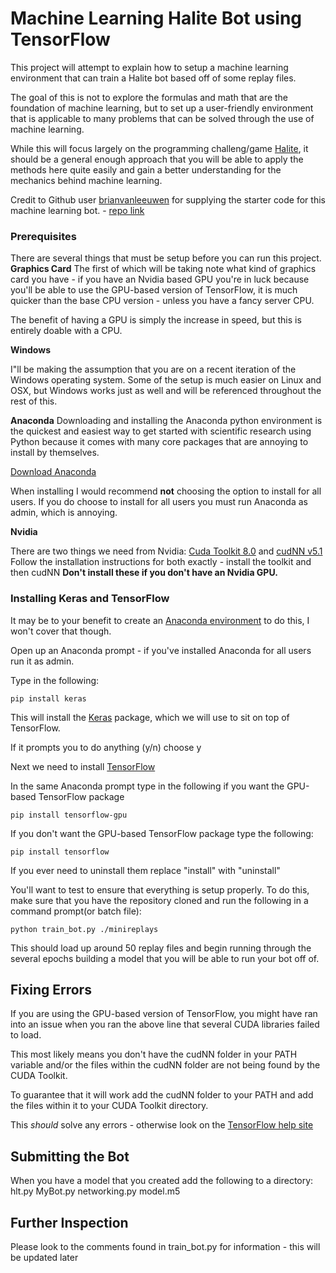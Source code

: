 # Machine Learning Halite Bot using TensorFlow

This project will attempt to explain how to setup a machine learning environment that can train a Halite bot based off of some replay files.

The goal of this is not to explore the formulas and math that are the foundation of machine learning, but to set up a user-friendly environment that is applicable to many problems that can be solved through the use of machine learning.

While this will focus largely on the programming challeng/game [Halite](halite.io), 
it should be a general enough approach that you will be able to apply the methods here
 quite easily and gain a better understanding for the mechanics behind machine learning.


Credit to Github user [brianvanleeuwen](https://github.com/brianvanleeuwen) for supplying the starter code for this machine
learning bot. - [repo link](https://github.com/brianvanleeuwen/Halite-ML-starter-bot)


### Prerequisites



There are several things that must be setup before you can run this project.
**Graphics Card**
The first of which will be taking note what kind of graphics card you have - if you have an
Nvidia based GPU you're in luck because you'll be able to use the GPU-based version of TensorFlow,
it is much quicker than the base CPU version - unless you have a fancy server CPU.

The benefit of having a GPU is simply the increase in speed, but this is entirely doable
with a CPU.

**Windows**

I"ll be making the assumption that you are on a recent iteration of the Windows operating system.
Some of the setup is much easier on Linux and OSX, but Windows works just as well and will
be referenced throughout the rest of this.


**Anaconda**
Downloading and installing the Anaconda python environment is the quickest and easiest way to 
get started with scientific research using Python because it comes with many core packages
that are annoying to install by themselves. 

[Download Anaconda](https://www.continuum.io/downloads)

When installing I would recommend **not** choosing the option to install for all users. If
you do choose to install for all users you must run Anaconda as admin, which is annoying.


**Nvidia**

There are two things we need from Nvidia: [Cuda Toolkit 8.0](https://developer.nvidia.com/cuda-toolkit) 
and [cudNN v5.1](https://developer.nvidia.com/cudnn)
Follow the installation instructions for both exactly - install the toolkit and then cudNN
**Don't install these if you don't have an Nvidia GPU.**


### Installing Keras and TensorFlow

It may be to your benefit to create an [Anaconda environment](https://www.tensorflow.org/get_started/os_setup#anaconda_installation)
 to do this, I won't cover that though.

Open up an Anaconda prompt - if you've installed Anaconda for all users run it as admin.

Type in the following:


```
pip install keras
```

This will install the [Keras](https://keras.io/) package, which we will use to sit on top of TensorFlow.

If it prompts you to do anything (y/n) choose y

Next we need to install [TensorFlow](https://www.tensorflow.org/get_started/os_setup)

In the same Anaconda prompt type in the following if you want the GPU-based TensorFlow package

```
pip install tensorflow-gpu
```


If you don't want the GPU-based TensorFlow package type the following:
```
pip install tensorflow
```


If you ever need to uninstall them replace "install" with "uninstall"


You'll want to test to ensure that everything is setup properly.
To do this, make sure that you have the repository cloned and run the following 
in a command prompt(or batch file):

```
python train_bot.py ./minireplays
```

This should load up around 50 replay files and begin running through the several epochs
building a model that you will be able to run your bot off of.

## Fixing Errors

If you are using the GPU-based version of TensorFlow, you might have ran into an issue
when you ran the above line that several CUDA libraries failed to load.

This most likely means you don't have the cudNN folder in your PATH variable and/or the files
within the cudNN folder are not being found by the CUDA Toolkit.

To guarantee that it will work add the cudNN folder to your PATH and add the files
within it to your CUDA Toolkit directory.

This _should_ solve any errors - otherwise look on the 
[TensorFlow help site](https://www.tensorflow.org/get_started/os_setup#common_problems)


## Submitting the Bot

When you have a model that you created add the following to a directory:
hlt.py
MyBot.py
networking.py
model.m5

## Further Inspection

Please look to the comments found in train_bot.py for information - this will be updated later



